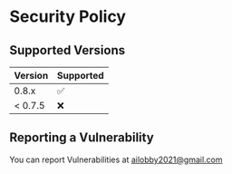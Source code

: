 # Security Policy

## Supported Versions


| Version | Supported          |
| ------- | ------------------ |
| 0.8.x   | :white_check_mark: |
| < 0.7.5   | :x:                |

## Reporting a Vulnerability

You can report Vulnerabilities at ailobby2021@gmail.com

